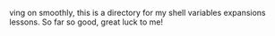 
ving on smoothly, this is a directory for my shell variables expansions lessons. So far so good, great luck to me!
